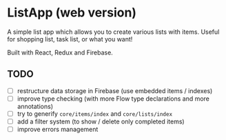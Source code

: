 # ListApp (web version)

A simple list app which allows you to create various lists with items. Useful for shopping list, task list, or what you want!

Built with React, Redux and Firebase.

## TODO

- [ ] restructure data storage in Firebase (use embedded items / indexes)
- [ ] improve type checking (with more Flow type declarations and more annotations)
- [ ] try to generify `core/items/index` and `core/lists/index`
- [ ] add a filter system (to show / delete only completed items)
- [ ] improve errors management